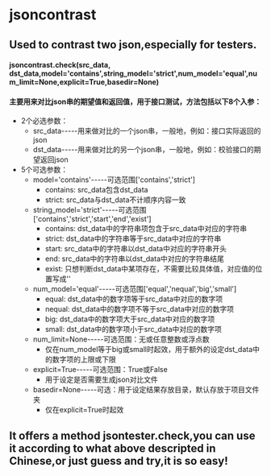 # jsoncontrast
## Used to contrast two json,especially for testers.
#### jsoncontrast.check(src_data, dst_data,model='contains',string_model='strict',num_model='equal',num_limit=None,explicit=True,basedir=None)
#### 主要用来对比json串的期望值和返回值，用于接口测试，方法包括以下8个入参：
* 2个必选参数：
  * src_data-----用来做对比的一个json串，一般地，例如：接口实际返回的json
  * dst_data-----用来做对比的另一个json串，一般地，例如：校验接口的期望返回json
* 5个可选参数：
  * model='contains'-----可选范围['contains','strict']
    * contains: src_data包含dst_data
    * strict: src_data与dst_data不计顺序内容一致
  * string_model='strict'-----可选范围['contains','strict','start','end','exist']
    * contains: dst_data中的字符串项包含于src_data中对应的字符串
    * strict: dst_data中的字符串等于src_data中对应的字符串
    * start: src_data中的字符串以dst_data中对应的字符串开头
    * end: src_data中的字符串以dst_data中对应的字符串结尾
    * exist: 只想判断dst_data中某项存在，不需要比较具体值，对应值的位置写成'<EE>'
  * num_model='equal'-----可选范围['equal','nequal','big','small']
    * equal: dst_data中的数字项等于src_data中对应的数字项
    * nequal: dst_data中的数字项不等于src_data中对应的数字项
    * big: dst_data中的数字项大于src_data中对应的数字项
    * small: dst_data中的数字项小于src_data中对应的数字项  
  * num_limit=None-----可选范围：无或任意整数或浮点数
    * 仅在num_model等于big或small时起效，用于额外的设定dst_data中的数字项的上限或下限
  * explicit=True-----可选范围：True或False
    * 用于设定是否需要生成json对比文件
  * basedir=None-----可选：用于设定结果存放目录，默认存放于项目文件夹
    * 仅在explicit=True时起效
## It offers a method jsontester.check,you can use it according to what above descripted in Chinese,or just guess and try,it is so easy!
